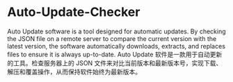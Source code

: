 # Auto-Update-Checker
 Auto Update software is a tool designed for automatic updates. By checking the JSON file on a remote server to compare the current version with the latest version, the software automatically downloads, extracts, and replaces files to ensure it is always up-to-date. Auto Update 软件是一款用于自动更新的工具。检查服务器上的 JSON 文件来对比当前版本和最新版本号，实现下载、解压和覆盖操作，从而保持软件始终为最新版本。
